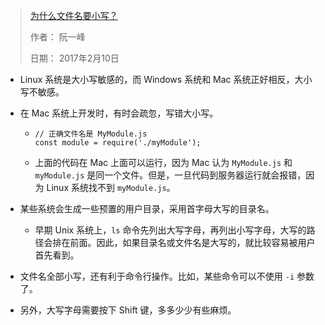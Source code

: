 > [为什么文件名要小写？](http://www.ruanyifeng.com/blog/2017/02/filename-should-be-lowercase.html) 
>
> 作者： 阮一峰
>
> 日期： 2017年2月10日

+ Linux 系统是大小写敏感的，而 Windows 系统和 Mac 系统正好相反，大小写不敏感。

+ 在 Mac 系统上开发时，有时会疏忽，写错大小写。

  + ```
    // 正确文件名是 MyModule.js
    const module = require('./myModule');
    ```

  + 上面的代码在 Mac 上面可以运行，因为 Mac 认为 `MyModule.js` 和 `myModule.js` 是同一个文件。但是，一旦代码到服务器运行就会报错，因为 Linux 系统找不到 `myModule.js`。

+ 某些系统会生成一些预置的用户目录，采用首字母大写的目录名。

  + 早期 Unix 系统上，`ls` 命令先列出大写字母，再列出小写字母，大写的路径会排在前面。因此，如果目录名或文件名是大写的，就比较容易被用户首先看到。

+ 文件名全部小写，还有利于命令行操作。比如，某些命令可以不使用 `-i` 参数了。

+ 另外，大写字母需要按下 Shift 键，多多少少有些麻烦。

